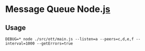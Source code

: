 # Message Queue Node.[js](https://www.google.ru/search?q=nodejs)

## Usage

```shell
DEBUG=* node ./src/ott/main.js --listen=a --peers=c,d,e,f --interval=1000 --getErrors=true
```
